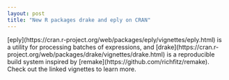```yaml
---
layout: post
title: "New R packages drake and eply on CRAN"
---
```


<p>
[eply](https://cran.r-project.org/web/packages/eply/vignettes/eply.html) is a utility for processing batches of expressions, and [drake](https://cran.r-project.org/web/packages/drake/vignettes/drake.html) is a reproducible build system inspired by [remake](https://github.com/richfitz/remake). Check out the linked vignettes to learn more.
</p>
